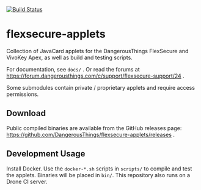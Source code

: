 [![Build Status](https://drone-github.chrz.de/api/badges/DangerousThings/flexsecure-applets/status.svg)](https://drone-github.chrz.de/DangerousThings/flexsecure-applets)

# flexsecure-applets

Collection of JavaCard applets for the DangerousThings FlexSecure and VivoKey Apex, as well as build and testing scripts.

For documentation, see `docs/` . Or read the forums at https://forum.dangerousthings.com/c/support/flexsecure-support/24 .

Some submodules contain private / proprietary applets and require access permissions.

## Download

Public compiled binaries are available from the GitHub releases page: https://github.com/DangerousThings/flexsecure-applets/releases .

## Development Usage

Install Docker. Use the `docker-*.sh` scripts in `scripts/` to compile and test the applets. Binaries will be placed in `bin/`. This repository also runs on a Drone CI server.
